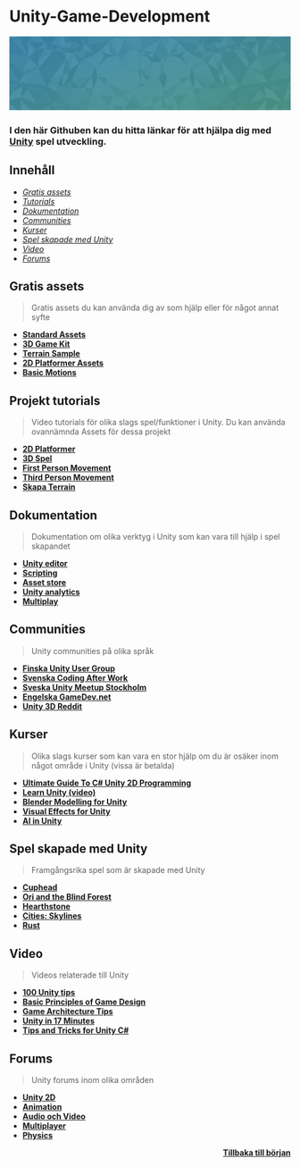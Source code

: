 Unity-Game-Development
======================

![Header](header.jpg)

### I den här Githuben kan du hitta länkar för att hjälpa dig med [Unity](https://unity.com/) spel utveckling.

## Innehåll

* *[Gratis assets](#gratis-assets)*
* *[Tutorials](#tutorials)*
* *[Dokumentation](#dokumentation)*
* *[Communities](#communities)*
* *[Kurser](#kurser)*
* *[Spel skapade med Unity](#spel-skapade-med-unity)*
* *[Video](#video)*
* *[Forums](#forums)*


## Gratis assets

>Gratis assets du kan använda dig av som hjälp eller för något annat syfte
* **[Standard Assets](https://assetstore.unity.com/packages/essentials/asset-packs/standard-assets-for-unity-2018-4-32351)**
* **[3D Game Kit](https://assetstore.unity.com/packages/templates/tutorials/3d-game-kit-115747)**
* **[Terrain Sample](https://assetstore.unity.com/packages/3d/environments/landscapes/terrain-sample-asset-pack-145808)**
* **[2D Platformer Assets](https://assetstore.unity.com/packages/2d/environments/free-platform-game-assets-85838)**
* **[Basic Motions](https://assetstore.unity.com/packages/3d/animations/basic-motions-free-154271)**


## Projekt tutorials
>Video tutorials för olika slags spel/funktioner i Unity. Du kan använda ovannämnda Assets för dessa projekt
* **[2D Platformer](https://www.youtube.com/watch?v=on9nwbZngyw)**
* **[3D Spel](https://www.youtube.com/watch?v=n0GQL5JgJcY)**
* **[First Person Movement](https://www.youtube.com/watch?v=n0GQL5JgJcY)**
* **[Third Person Movement](https://www.youtube.com/watch?v=4HpC--2iowE)**
* **[Skapa Terrain](https://www.youtube.com/watch?v=MWQv2Bagwgk)**


## Dokumentation

>Dokumentation om olika verktyg i Unity som kan vara till hjälp i spel skapandet
 * **[Unity editor](https://docs.unity3d.com/Manual/index.html)**
 * **[Scripting](https://docs.unity3d.com/ScriptReference/index.html)**
 * **[Asset store](https://docs.unity3d.com/Manual/AssetStore.html)**
 * **[Unity analytics](https://docs.unity.com/analytics/UnityAnalytics.html)**
 * **[Multiplay](https://docs.unity.com/multiplay/shared/welcome-to-multiplay.html)**


## Communities

>Unity communities på olika språk
* **[Finska Unity User Group](http://www.meetup.com/Finland-Unity-User-Group/)**
* **[Svenska Coding After Work](http://www.codingafterwork.se/)**
* **[Sveska Unity Meetup Stockholm](http://www.codingafterwork.se/)**
* **[Engelska GameDev.net](https://www.gamedev.net/)**
* **[Unity 3D Reddit](https://www.reddit.com/r/Unity3D/)**


## Kurser

>Olika slags kurser som kan vara en stor hjälp om du är osäker inom något område i Unity (vissa är betalda)
* **[Ultimate Guide To C# Unity 2D Programming](https://www.skillshare.com/classes/The-Ultimate-Guide-To-C-Unity-2D-Programming-2022/2067738593?via=browse-rating-unity-3d-layout-grid)**
* **[Learn Unity (video)](https://www.youtube.com/watch?v=pwZpJzpE2lQ)**
* **[Blender Modelling for Unity](https://www.udemy.com/course/learn-blender-3d-modeling-for-unity-video-game-development/)**
* **[Visual Effects for Unity](https://www.udemy.com/course/vfx-for-games-in-unity-beginner-to-intermediate/)**
* **[AI in Unity](https://www.udemy.com/course/vfx-for-games-in-unity-beginner-to-intermediate/)**


## Spel skapade med Unity

>Framgångsrika spel som är skapade med Unity
* **[Cuphead](https://store.steampowered.com/app/268910/Cuphead/)**
* **[Ori and the Blind Forest](https://store.steampowered.com/app/261570/Ori_and_the_Blind_Forest/)**
* **[Hearthstone](https://playhearthstone.com/en-us)**
* **[Cities: Skylines](https://www.citiesskylines.com/)**
* **[Rust](https://rust.facepunch.com/)**


## Video

>Videos relaterade till Unity
* **[100 Unity tips](https://www.youtube.com/watch?v=thA3zv0IoUM)**
* **[Basic Principles of Game Design](https://www.youtube.com/watch?v=G8AT01tuyrk)**
* **[Game Architecture Tips](https://www.youtube.com/watch?v=pRjTM3pzqDw)**
* **[Unity in 17 Minutes](https://www.youtube.com/watch?v=E6A4WvsDeLE)**
* **[Tips and Tricks for Unity C#](https://www.youtube.com/watch?v=2tjf_QAVfpM)**

## Forums

>Unity forums inom olika områden
* **[Unity 2D](https://forum.unity.com/forums/2d.53/)**
* **[Animation](https://forum.unity.com/forums/animation.52/)**
* **[Audio och Video](https://forum.unity.com/forums/audio-video.74/)**
* **[Multiplayer](https://forum.unity.com/forums/multiplayer.26/)**
* **[Physics](https://forum.unity.com/forums/physics.78/)**

<div align="right">
    <b><a href="#Innehåll">Tillbaka till början</a></b>
</div>

